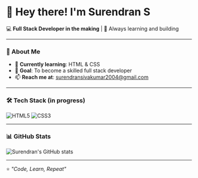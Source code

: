 # 👋 Hey there! I'm Surendran S

💻 **Full Stack Developer in the making** | 🌱 Always learning and building

---

### 🚀 About Me
- 🔭 **Currently learning**: HTML & CSS  
- 🎯 **Goal**: To become a skilled full stack developer  
- 📫 **Reach me at**: [surendransivakumar2004@gmail.com](mailto:surendransivakumar2004@gmail.com)  

---

### 🛠 Tech Stack (in progress)
![HTML5](https://img.shields.io/badge/-HTML5-E34F26?style=flat&logo=html5&logoColor=white)
![CSS3](https://img.shields.io/badge/-CSS3-1572B6?style=flat&logo=css3&logoColor=white)

---

### 📊 GitHub Stats
![Surendran's GitHub stats](https://github-readme-stats.vercel.app/api?username=suren0718&show_icons=true&theme=radical)

---

⭐ *"Code, Learn, Repeat"*  
